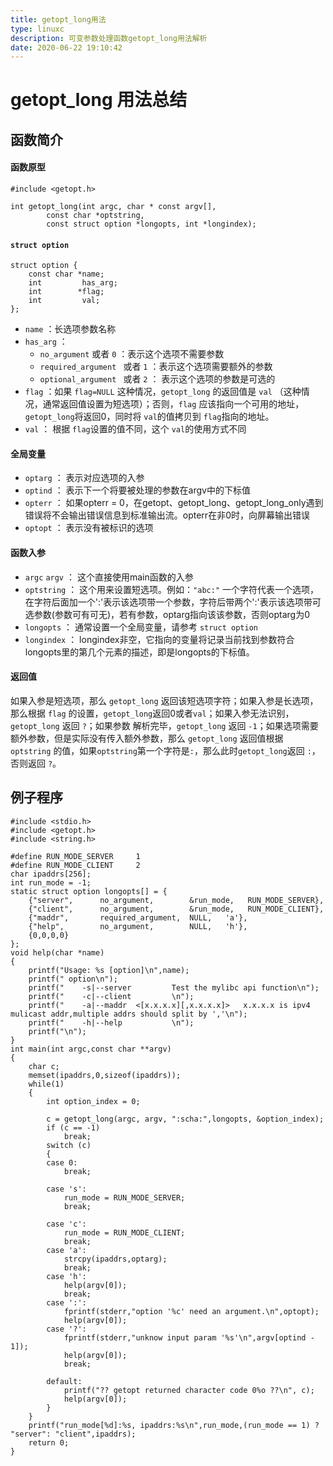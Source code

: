 ```yaml
---
title: getopt_long用法
type: linuxc
description: 可变参数处理函数getopt_long用法解析
date: 2020-06-22 19:10:42
---
```


# getopt_long 用法总结

## 函数简介

#### 函数原型

```
#include <getopt.h>

int getopt_long(int argc, char * const argv[],
        const char *optstring,
        const struct option *longopts, int *longindex);
```

#### `struct option`

```
struct option {
    const char *name;
    int         has_arg;
    int        *flag;
    int         val;
};
```

* `name` ：长选项参数名称
* `has_arg` ：
    * `no_argument` 或者 `0` ：表示这个选项不需要参数
    * `required_argument ` 或者 `1` ：表示这个选项需要额外的参数
    * `optional_argument ` 或者 `2` ： 表示这个选项的参数是可选的
* `flag` ：如果 `flag=NULL` 这种情况，`getopt_long` 的返回值是 `val` （这种情况，通常返回值设置为短选项）；否则，`flag` 应该指向一个可用的地址，`getopt_long`将返回0，同时将 `val`的值拷贝到 `flag`指向的地址。
* `val` ： 根据 `flag`设置的值不同，这个 `val`的使用方式不同

#### 全局变量

* `optarg` ： 表示对应选项的入参
* `optind` ： 表示下一个将要被处理的参数在argv中的下标值
* `opterr` ： 如果opterr = 0，在getopt、getopt_long、getopt_long_only遇到错误将不会输出错误信息到标准输出流。opterr在非0时，向屏幕输出错误
* `optopt` ： 表示没有被标识的选项

#### 函数入参

* `argc` `argv` ： 这个直接使用main函数的入参
* `optstring` ： 这个用来设置短选项。例如：`"abc:"` 一个字符代表一个选项，在字符后面加一个':'表示该选项带一个参数，字符后带两个':'表示该选项带可选参数(参数可有可无)，若有参数，optarg指向该该参数，否则optarg为0
* `longopts` ： 通常设置一个全局变量，请参考 `struct option`
* `longindex` ： longindex非空，它指向的变量将记录当前找到参数符合longopts里的第几个元素的描述，即是longopts的下标值。

#### 返回值

如果入参是短选项，那么 `getopt_long` 返回该短选项字符；如果入参是长选项，那么根据 `flag` 的设置，`getopt_long`返回0或者`val`；如果入参无法识别，`getopt_long` 返回 `?`；如果参数
解析完毕，`getopt_long` 返回 `-1`；如果选项需要额外参数，但是实际没有传入额外参数，那么 `getopt_long` 返回值根据 `optstring` 的值，如果`optstring`第一个字符是`:`，那么此时`getopt_long`返回 `:`，否则返回 `?`。

## 例子程序

```
#include <stdio.h>
#include <getopt.h>
#include <string.h>

#define RUN_MODE_SERVER     1
#define RUN_MODE_CLIENT     2
char ipaddrs[256];
int run_mode = -1;
static struct option longopts[] = {
    {"server",      no_argument,        &run_mode,   RUN_MODE_SERVER},
    {"client",      no_argument,        &run_mode,   RUN_MODE_CLIENT},
    {"maddr",       required_argument,  NULL,   'a'},
    {"help",        no_argument,        NULL,   'h'},
    {0,0,0,0}
};
void help(char *name)
{
    printf("Usage: %s [option]\n",name);
    printf(" option\n");
    printf("    -s|--server         Test the mylibc api function\n");
    printf("    -c|--client         \n");
    printf("    -a|--maddr  <[x.x.x.x][,x.x.x.x]>   x.x.x.x is ipv4 mulicast addr,multiple addrs should split by ','\n");
    printf("    -h|--help           \n");
    printf("\n");
}
int main(int argc,const char **argv)
{
    char c;
    memset(ipaddrs,0,sizeof(ipaddrs));
    while(1) 
    {
        int option_index = 0;

        c = getopt_long(argc, argv, ":scha:",longopts, &option_index);
        if (c == -1)
            break;
        switch (c)
        {
        case 0:
            break;

        case 's':
            run_mode = RUN_MODE_SERVER;
            break;

        case 'c':
            run_mode = RUN_MODE_CLIENT;
            break;
        case 'a':
            strcpy(ipaddrs,optarg);
            break;
        case 'h':
            help(argv[0]);
            break;
        case ':':
            fprintf(stderr,"option '%c' need an argument.\n",optopt);
            help(argv[0]);
        case '?':
            fprintf(stderr,"unknow input param '%s'\n",argv[optind - 1]);
            help(argv[0]);
            break;

        default:
            printf("?? getopt returned character code 0%o ??\n", c);
            help(argv[0]);
        }
    }
    printf("run_mode[%d]:%s, ipaddrs:%s\n",run_mode,(run_mode == 1) ? "server": "client",ipaddrs);
    return 0;
}
```
